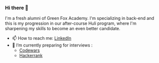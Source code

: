 ### Hi there 👋

I'm a fresh alumni of Green Fox Academy. I'm specializing in back-end and this is my progression in our after-course Huli program, where I'm sharpening my skills to become an even better candidate.

- 📫 How to reach me: [LinkedIn](https://www.linkedin.com/in/bernadetturban/)
- 🌱 I’m currently preparing for interviews : 
  - [Codewars](https://www.codewars.com/users/{BernadettUrban)
  - [Hackerrank](https://www.hackerrank.com/bernadett_urban)

  
<!--
**BernadettUrban/BernadettUrban** is a ✨ _special_ ✨ repository because its `README.md` (this file) appears on your GitHub profile.

Here are some ideas to get you started:

- 🔭 I’m currently working on ...
- 🌱 I’m currently learning ...
- 👯 I’m looking to collaborate on ...
- 🤔 I’m looking for help with ...
- 💬 Ask me about ...
- 📫 How to reach me: ...
- 😄 Pronouns: ...
- ⚡ Fun fact: ...
<p><img alt="Image" title="icon" src="https://www.codewars.com/users/BernadettUrban/badges/large" /></p>

-->
